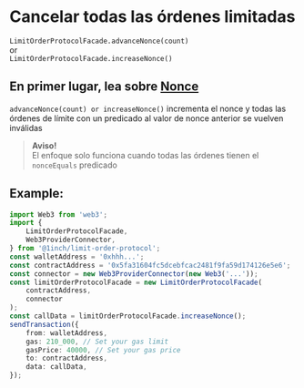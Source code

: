 # Cancelar todas las órdenes limitadas

`LimitOrderProtocolFacade.advanceNonce(count)`  
or  
`LimitOrderProtocolFacade.increaseNonce()`

## En primer lugar, lea sobre [Nonce](#nonce)

`advanceNonce(count) or increaseNonce()` incrementa el nonce y todas las órdenes de límite con un predicado al valor de nonce anterior se vuelven inválidas

> **Aviso!**  
> El enfoque solo funciona cuando todas las órdenes tienen el `nonceEquals` predicado
## Example:

```typescript
import Web3 from 'web3';
import {
    LimitOrderProtocolFacade,
    Web3ProviderConnector,
} from '@1inch/limit-order-protocol';
const walletAddress = '0xhhh...';
const contractAddress = '0x5fa31604fc5dcebfcac2481f9fa59d174126e5e6';
const connector = new Web3ProviderConnector(new Web3('...'));
const limitOrderProtocolFacade = new LimitOrderProtocolFacade(
    contractAddress,
    connector
);
const callData = limitOrderProtocolFacade.increaseNonce();
sendTransaction({
    from: walletAddress,
    gas: 210_000, // Set your gas limit
    gasPrice: 40000, // Set your gas price
    to: contractAddress,
    data: callData,
});
```
